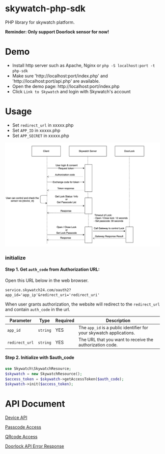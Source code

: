 # skywatch-php-sdk

PHP library for skywatch platform.

**Reminder: Only support Doorlock sensor for now!**

# Demo

- Install http server such as Apache, Nginx or `php -S localhost:port -t php-sdk`
- Make sure 'http://localhost:port/index.php' and 'http://localhost:port/api.php' are available.
- Open the demo page: http://localhost:port/index.php
- Click `Link to Skywatch` and login with Skywatch's account

# Usage

- Set `redirect_url` in xxxxx.php
- Set `APP_ID` in xxxxx.php
- Set `APP_SECRET` in xxxxx.php

<img src="./images/sdk.png">

### initialize

#### Step 1. Get `auth_code` from Authorization URL:

Open this URL below in the web browser.

```
service.skywatch24.com/oauth2?app_id='app_ip'&redirect_uri='redirect_uri'
```

When user grants authorization, the website will redirect to the `redirect_url` and contain `auth_code` in the url.

| Parameter      | Type     | Required | Description                                                         |
| -------------- | -------- | -------- | ------------------------------------------------------------------- |
| `app_id`       | `string` | YES      | The `app_id` is a public identifier for your skywatch applications. |
| `redirect_url` | `string` | YES      | The URL that you want to receive the authorization code.            |

#### Step 2. Initialize with $auth_code

```php
use Skywatch\SkywatchResource;
$skywatch = new SkywatchResource();
$access_token = $skywatch->getAccessToken($auth_code);
$skywatch->init($access_token);
```

# API Document

[Device API](/device.md)

[Passcode Access](/passcode.md)

[QRcode Access](/qrcode.md)

[Doorlock API Error Response](https://gist.github.com/alon21034/555203ac0fbcf748dde5fcc8a5122f22#file-error_response-md)
